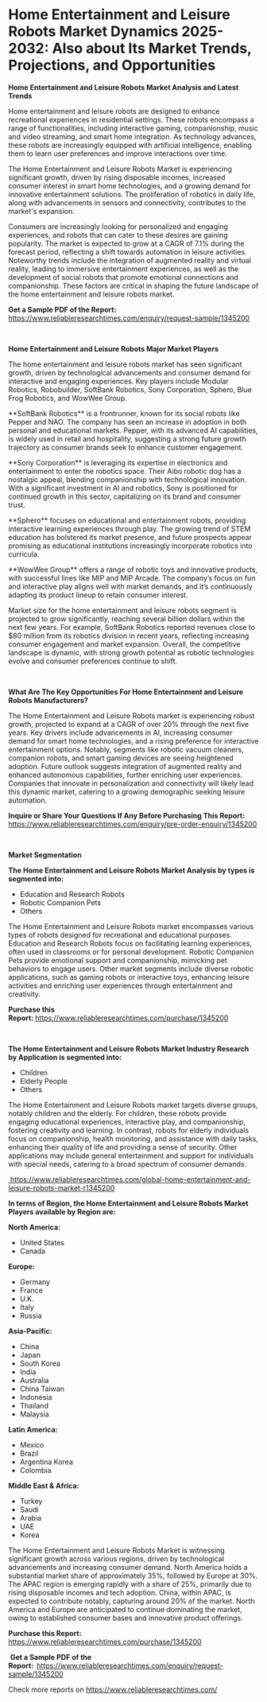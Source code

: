 <p><h1>Home Entertainment and Leisure Robots Market Dynamics 2025-2032: Also about Its Market Trends, Projections, and Opportunities</h1></p><p><strong>Home Entertainment and Leisure Robots Market Analysis and Latest Trends</strong></p>
<p><p>Home entertainment and leisure robots are designed to enhance recreational experiences in residential settings. These robots encompass a range of functionalities, including interactive gaming, companionship, music and video streaming, and smart home integration. As technology advances, these robots are increasingly equipped with artificial intelligence, enabling them to learn user preferences and improve interactions over time.</p><p>The Home Entertainment and Leisure Robots Market is experiencing significant growth, driven by rising disposable incomes, increased consumer interest in smart home technologies, and a growing demand for innovative entertainment solutions. The proliferation of robotics in daily life, along with advancements in sensors and connectivity, contributes to the market's expansion. </p><p>Consumers are increasingly looking for personalized and engaging experiences, and robots that can cater to these desires are gaining popularity. The market is expected to grow at a CAGR of 7.1% during the forecast period, reflecting a shift towards automation in leisure activities. Noteworthy trends include the integration of augmented reality and virtual reality, leading to immersive entertainment experiences, as well as the development of social robots that promote emotional connections and companionship. These factors are critical in shaping the future landscape of the home entertainment and leisure robots market.</p></p>
<p><strong>Get a Sample PDF of the Report:&nbsp;</strong> <a href="https://www.reliableresearchtimes.com/enquiry/request-sample/1345200?utm_campaign=2940&utm_medium=2&utm_source=Github&utm_content=ia&utm_term=05042025&utm_id=home-entertainment-and-leisure-robots">https://www.reliableresearchtimes.com/enquiry/request-sample/1345200</a></p>
<p>&nbsp;</p>
<p><strong>Home Entertainment and Leisure Robots Major Market Players</strong></p>
<p><p>The home entertainment and leisure robots market has seen significant growth, driven by technological advancements and consumer demand for interactive and engaging experiences. Key players include Modular Robotics, Robobuilder, SoftBank Robotics, Sony Corporation, Sphero, Blue Frog Robotics, and WowWee Group.</p><p>**SoftBank Robotics** is a frontrunner, known for its social robots like Pepper and NAO. The company has seen an increase in adoption in both personal and educational markets. Pepper, with its advanced AI capabilities, is widely used in retail and hospitality, suggesting a strong future growth trajectory as consumer brands seek to enhance customer engagement.</p><p>**Sony Corporation** is leveraging its expertise in electronics and entertainment to enter the robotics space. Their Aibo robotic dog has a nostalgic appeal, blending companionship with technological innovation. With a significant investment in AI and robotics, Sony is positioned for continued growth in this sector, capitalizing on its brand and consumer trust.</p><p>**Sphero** focuses on educational and entertainment robots, providing interactive learning experiences through play. The growing trend of STEM education has bolstered its market presence, and future prospects appear promising as educational institutions increasingly incorporate robotics into curricula.</p><p>**WowWee Group** offers a range of robotic toys and innovative products, with successful lines like MIP and MiP Arcade. The company’s focus on fun and interactive play aligns well with market demands, and it’s continuously adapting its product lineup to retain consumer interest.</p><p>Market size for the home entertainment and leisure robots segment is projected to grow significantly, reaching several billion dollars within the next few years. For example, SoftBank Robotics reported revenues close to $80 million from its robotics division in recent years, reflecting increasing consumer engagement and market expansion. Overall, the competitive landscape is dynamic, with strong growth potential as robotic technologies evolve and consumer preferences continue to shift.</p></p>
<p>&nbsp;</p>
<p><strong>What Are The Key Opportunities For Home Entertainment and Leisure Robots Manufacturers?</strong></p>
<p><p>The Home Entertainment and Leisure Robots market is experiencing robust growth, projected to expand at a CAGR of over 20% through the next five years. Key drivers include advancements in AI, increasing consumer demand for smart home technologies, and a rising preference for interactive entertainment options. Notably, segments like robotic vacuum cleaners, companion robots, and smart gaming devices are seeing heightened adoption. Future outlook suggests integration of augmented reality and enhanced autonomous capabilities, further enriching user experiences. Companies that innovate in personalization and connectivity will likely lead this dynamic market, catering to a growing demographic seeking leisure automation.</p></p>
<p><strong>Inquire or Share Your Questions If Any Before Purchasing This Report:</strong> <a href="https://www.reliableresearchtimes.com/enquiry/pre-order-enquiry/1345200?utm_campaign=2940&utm_medium=2&utm_source=Github&utm_content=ia&utm_term=05042025&utm_id=home-entertainment-and-leisure-robots">https://www.reliableresearchtimes.com/enquiry/pre-order-enquiry/1345200</a></p>
<p>&nbsp;</p>
<p><strong>Market Segmentation</strong></p>
<p><strong>The Home Entertainment and Leisure Robots Market Analysis by types is segmented into:</strong></p>
<p><ul><li>Education and Research Robots</li><li>Robotic Companion Pets</li><li>Others</li></ul></p>
<p><p>The Home Entertainment and Leisure Robots market encompasses various types of robots designed for recreational and educational purposes. Education and Research Robots focus on facilitating learning experiences, often used in classrooms or for personal development. Robotic Companion Pets provide emotional support and companionship, mimicking pet behaviors to engage users. Other market segments include diverse robotic applications, such as gaming robots or interactive toys, enhancing leisure activities and enriching user experiences through entertainment and creativity.</p></p>
<p><strong>Purchase this Report:&nbsp;</strong><a href="https://www.reliableresearchtimes.com/purchase/1345200?utm_campaign=2940&utm_medium=2&utm_source=Github&utm_content=ia&utm_term=05042025&utm_id=home-entertainment-and-leisure-robots">https://www.reliableresearchtimes.com/purchase/1345200</a></p>
<p>&nbsp;</p>
<p><strong>The Home Entertainment and Leisure Robots Market Industry Research by Application is segmented into:</strong></p>
<p><ul><li>Children</li><li>Elderly People</li><li>Others</li></ul></p>
<p><p>The Home Entertainment and Leisure Robots market targets diverse groups, notably children and the elderly. For children, these robots provide engaging educational experiences, interactive play, and companionship, fostering creativity and learning. In contrast, robots for elderly individuals focus on companionship, health monitoring, and assistance with daily tasks, enhancing their quality of life and providing a sense of security. Other applications may include general entertainment and support for individuals with special needs, catering to a broad spectrum of consumer demands.</p></p>
<p><a href="https://www.reliableresearchtimes.com/global-home-entertainment-and-leisure-robots-market-r1345200?utm_campaign=2940&utm_medium=2&utm_source=Github&utm_content=ia&utm_term=05042025&utm_id=home-entertainment-and-leisure-robots">&nbsp;https://www.reliableresearchtimes.com/global-home-entertainment-and-leisure-robots-market-r1345200</a></p>
<p><strong>In terms of Region, the Home Entertainment and Leisure Robots Market Players available by Region are:</strong></p>
<p>
    <p> <strong> North America: </strong>
        <ul>
            <li>United States</li>
            <li>Canada</li>
        </ul>
        </p> 
    <p> <strong> Europe: </strong>
        <ul>
            <li>Germany</li>
            <li>France</li>
            <li>U.K.</li>
            <li>Italy</li>
            <li>Russia</li>
        </ul>
        </p> 
    <p> <strong> Asia-Pacific: </strong>
        <ul>
            <li>China</li>
            <li>Japan</li>
            <li>South Korea</li>
            <li>India</li>
            <li>Australia</li>
            <li>China Taiwan</li>
            <li>Indonesia</li>
            <li>Thailand</li>
            <li>Malaysia</li>
        </ul>
        </p> 
    <p> <strong> Latin America: </strong>
        <ul>
            <li>Mexico</li>
            <li>Brazil</li>
            <li>Argentina Korea</li>
            <li>Colombia</li>
        </ul>
        </p> 
    <p> <strong> Middle East & Africa: </strong>
        <ul>
            <li>Turkey</li>
            <li>Saudi</li>
            <li>Arabia</li>
            <li>UAE</li>
            <li>Korea</li>
        </ul>
    </p>
    </p>
<p><p>The Home Entertainment and Leisure Robots Market is witnessing significant growth across various regions, driven by technological advancements and increasing consumer demand. North America holds a substantial market share of approximately 35%, followed by Europe at 30%. The APAC region is emerging rapidly with a share of 25%, primarily due to rising disposable incomes and tech adoption. China, within APAC, is expected to contribute notably, capturing around 20% of the market. North America and Europe are anticipated to continue dominating the market, owing to established consumer bases and innovative product offerings.</p></p>
<p><strong>Purchase this Report: </strong><a href="https://www.reliableresearchtimes.com/purchase/1345200?utm_campaign=2940&utm_medium=2&utm_source=Github&utm_content=ia&utm_term=05042025&utm_id=home-entertainment-and-leisure-robots">https://www.reliableresearchtimes.com/purchase/1345200</a></p>
<p>&nbsp;<strong>Get a Sample PDF of the Report:&nbsp;&nbsp;</strong><a href="https://www.reliableresearchtimes.com/enquiry/request-sample/1345200?utm_campaign=2940&utm_medium=2&utm_source=Github&utm_content=ia&utm_term=05042025&utm_id=home-entertainment-and-leisure-robots">https://www.reliableresearchtimes.com/enquiry/request-sample/1345200</a></p>
<p><strong></strong></p>
<p>Check more reports on <a href="https://www.reliableresearchtimes.com/?utm_campaign=2940&utm_medium=2&utm_source=Github&utm_content=ia&utm_term=05042025&utm_id=home-entertainment-and-leisure-robots">https://www.reliableresearchtimes.com/</a></p>